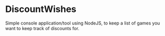 # DiscountWishes

Simple console application/tool using NodeJS, to keep a list of games you want to keep track of discounts for.
